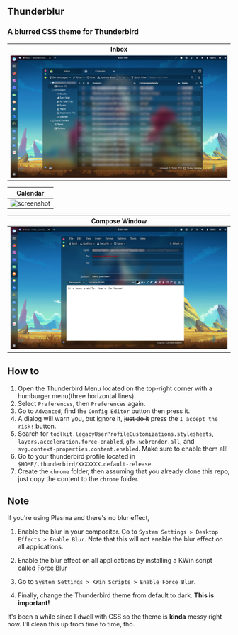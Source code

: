 ## Thunderblur

### A blurred CSS theme for Thunderbird

| Inbox |
| --- |
| ![screenshot](images/inbox.png) |

| Calendar |
| --- |
| ![screenshot](images/calendar.png) |

| Compose Window |
| --- |
| ![screenshot](images/compose.png) |


## How to

1. Open the Thunderbird Menu located on the top-right corner with a humburger menu(three horizontal lines).
2. Select `Preferences`, then `Preferences` again.
3. Go to `Advanced`, find the `Config Editor` button then press it.
4. A dialog will warn you, but ignore it, ~~just do it~~ press the `I accept the risk!` button.
5. Search for `toolkit.legacyUserProfileCustomizations.stylesheets`, `layers.acceleration.force-enabled`, `gfx.webrender.all`, and `svg.context-properties.content.enabled`. Make sure to enable them all!
6. Go to your thunderbird profile located in `$HOME/.thunderbird/XXXXXXX.default-release`.
7. Create the `chrome` folder, then assuming that you already clone this repo, just copy the content to the `chrome` folder.

## Note

If you're using Plasma and there's no blur effect,

1. Enable the blur in your compositor. Go to `System Settings > Desktop Effects > Enable Blur`. Note that this will not enable the blur effect on all applications.

2. Enable the blur effect on all applications by installing a KWin script called [Force Blur](https://store.kde.org/p/1294604/)

3. Go to `System Settings > KWin Scripts > Enable Force Blur`.

4. Finally, change the Thunderbird theme from default to dark. **This is important!**


It's been a while since I dwell with CSS so the theme is **kinda** messy right now. I'll clean this up from time to time, tho.
